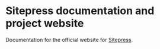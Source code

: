 # Sitepress documentation and project website

Documentation for the official website for [Sitepress](https://sitepress.cc).
